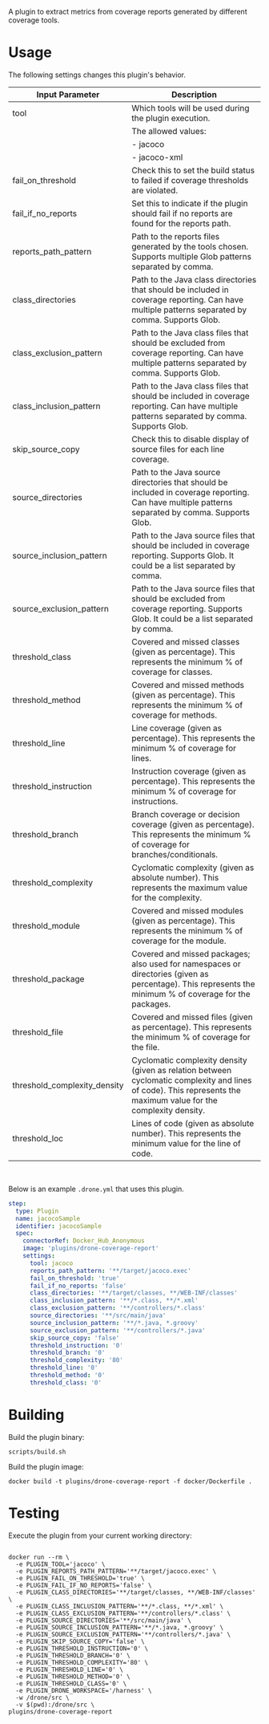 A plugin to extract metrics from coverage reports generated by different coverage tools.

# Usage

The following settings changes this plugin's behavior.

| Input Parameter              | Description                                                                                                                                                      |
|------------------------------|------------------------------------------------------------------------------------------------------------------------------------------------------------------|
| tool                         | Which tools will be used during the plugin execution.<br/>                                                                                                            |
|                              | The allowed values:                                                                                                                                              |
|                              | - jacoco                                                                                                                                                         |
|                              | - jacoco-xml                                                                                                                                                     |
| fail_on_threshold            | Check this to set the build status to failed if coverage thresholds are violated.                                                                                |
| fail_if_no_reports           | Set this to indicate if the plugin should fail if no reports are found for the reports path.                                                                     |
| reports_path_pattern         | Path to the reports files generated by the tools chosen. Supports multiple Glob patterns separated by comma.                                                     |
| class_directories            | Path to the Java class directories that should be included in coverage reporting. Can have multiple patterns separated by comma. Supports Glob.                  |
| class_exclusion_pattern      | Path to the Java class files that should be excluded from coverage reporting. Can have multiple patterns separated by comma. Supports Glob.                      |
| class_inclusion_pattern      | Path to the Java class files that should be included in coverage reporting. Can have multiple patterns separated by comma. Supports Glob.                        |
| skip_source_copy             | Check this to disable display of source files for each line coverage.                                                                                            |
| source_directories           | Path to the Java source directories that should be included in coverage reporting. Can have multiple patterns separated by comma. Supports Glob.                 |
| source_inclusion_pattern     | Path to the Java source files that should be included in coverage reporting. Supports Glob. It could be a list separated by comma.                               |
| source_exclusion_pattern     | Path to the Java source files that should be excluded from coverage reporting. Supports Glob. It could be a list separated by comma.                             |
| threshold_class              | Covered and missed classes (given as percentage). This represents the minimum % of coverage for classes.                                                         |
| threshold_method             | Covered and missed methods (given as percentage). This represents the minimum % of coverage for methods.                                                         |
| threshold_line               | Line coverage (given as percentage). This represents the minimum % of coverage for lines.                                                                        |
| threshold_instruction        | Instruction coverage (given as percentage). This represents the minimum % of coverage for instructions.                                                          |
| threshold_branch             | Branch coverage or decision coverage (given as percentage). This represents the minimum % of coverage for branches/conditionals.                                 |
| threshold_complexity         | Cyclomatic complexity (given as absolute number). This represents the maximum value for the complexity.                                                          |
| threshold_module             | Covered and missed modules (given as percentage). This represents the minimum % of coverage for the module.                                                      |
| threshold_package            | Covered and missed packages; also used for namespaces or directories (given as percentage). This represents the minimum % of coverage for the packages.          |
| threshold_file               | Covered and missed files (given as percentage). This represents the minimum % of coverage for the file.                                                          |
| threshold_complexity_density | Cyclomatic complexity density (given as relation between cyclomatic complexity and lines of code). This represents the maximum value for the complexity density. |
| threshold_loc                | Lines of code (given as absolute number). This represents the minimum value for the line of code.                                                                |

<br>

Below is an example `.drone.yml` that uses this plugin.

```yaml
step:
  type: Plugin
  name: jacocoSample
  identifier: jacocoSample
  spec:
    connectorRef: Docker_Hub_Anonymous
    image: 'plugins/drone-coverage-report'
    settings:
      tool: jacoco
      reports_path_pattern: '**/target/jacoco.exec'
      fail_on_threshold: 'true'
      fail_if_no_reports: 'false'
      class_directories: '**/target/classes, **/WEB-INF/classes'
      class_inclusion_pattern: '**/*.class, **/*.xml'
      class_exclusion_pattern: '**/controllers/*.class'
      source_directories: '**/src/main/java'
      source_inclusion_pattern: '**/*.java, *.groovy'
      source_exclusion_pattern: '**/controllers/*.java'
      skip_source_copy: 'false'
      threshold_instruction: '0'
      threshold_branch: '0'
      threshold_complexity: '80'
      threshold_line: '0'
      threshold_method: '0'
      threshold_class: '0'
```

# Building

Build the plugin binary:

```text
scripts/build.sh
```

Build the plugin image:

```text
docker build -t plugins/drone-coverage-report -f docker/Dockerfile .
```

# Testing

Execute the plugin from your current working directory:

```text

docker run --rm \
  -e PLUGIN_TOOL='jacoco' \
  -e PLUGIN_REPORTS_PATH_PATTERN='**/target/jacoco.exec' \
  -e PLUGIN_FAIL_ON_THRESHOLD='true' \
  -e PLUGIN_FAIL_IF_NO_REPORTS='false' \
  -e PLUGIN_CLASS_DIRECTORIES='**/target/classes, **/WEB-INF/classes' \
  -e PLUGIN_CLASS_INCLUSION_PATTERN='**/*.class, **/*.xml' \
  -e PLUGIN_CLASS_EXCLUSION_PATTERN='**/controllers/*.class' \
  -e PLUGIN_SOURCE_DIRECTORIES='**/src/main/java' \
  -e PLUGIN_SOURCE_INCLUSION_PATTERN='**/*.java, *.groovy' \
  -e PLUGIN_SOURCE_EXCLUSION_PATTERN='**/controllers/*.java' \
  -e PLUGIN_SKIP_SOURCE_COPY='false' \
  -e PLUGIN_THRESHOLD_INSTRUCTION='0' \
  -e PLUGIN_THRESHOLD_BRANCH='0' \
  -e PLUGIN_THRESHOLD_COMPLEXITY='80' \
  -e PLUGIN_THRESHOLD_LINE='0' \
  -e PLUGIN_THRESHOLD_METHOD='0' \
  -e PLUGIN_THRESHOLD_CLASS='0' \
  -e PLUGIN_DRONE_WORKSPACE='/harness' \
  -w /drone/src \
  -v $(pwd):/drone/src \
plugins/drone-coverage-report
```
